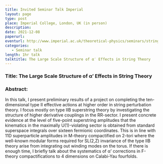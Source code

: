 ```yaml
---
title: Invited Seminar Talk Imperial
layout: page
type: post
place: Imperial College, London, UK (in person)
description: 
date: 2021-12-08
paperurl: 
eventurl: http://www.imperial.ac.uk/theoretical-physics/seminars/string-theory-seminars/
categories: 
   - Seminar talk
length: 1hr talk
talktitle: The Large Scale Structure of α′ Effects in String Theory
---
```


### Title: The Large Scale Structure of α′ Effects in String Theory

### Abstract:

In this talk, I present preliminary results of a project on completing the ten-dimensional type II effective actions at higher order in string perturbation theory. I focus mostly on type IIB superstring theory by investigating the structure of higher derivative couplings in the RR-sector. I present concrete evidence at the level of five-point superstring amplitudes that the kinematics in the maximally U(1)-violating sector is obtained from standard superspace integrals over sixteen fermionic coordinates. This is in line with 11D superparticle amplitudes in M-theory compactified on 2-tori where the well-known modular forms required for SL(2,Z) invariance of the type IIB theory arise from integrating out winding modes on the torus. If there is enough time, I briefly talk about the systematics of α’ corrections in F-theory compactifications to 4 dimensions on Calabi-Yau fourfolds.


